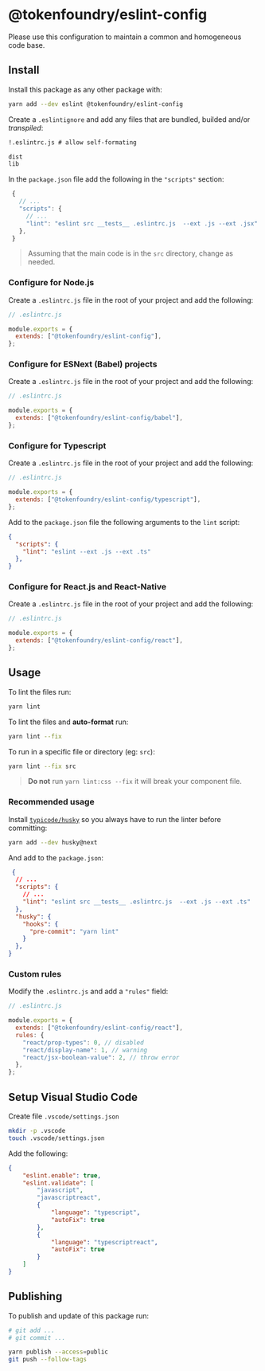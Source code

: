 # @tokenfoundry/eslint-config

Please use this configuration to maintain a common and homogeneous code base.

## Install

Install this package as any other package with:

```sh
yarn add --dev eslint @tokenfoundry/eslint-config
```

Create a `.eslintignore` and add any files that are bundled, builded and/or _transpiled_:

```txt
!.eslintrc.js # allow self-formating

dist
lib
```

In the `package.json` file add the following in the `"scripts"` section:

```js
 {
   // ...
   "scripts": {
     // ...
     "lint": "eslint src __tests__ .eslintrc.js  --ext .js --ext .jsx"
   },
 }
```

> Assuming that the main code is in the `src` directory, change as needed.

### Configure for Node.js

Create a `.eslintrc.js` file in the root of your project and add the following:

```js
// .eslintrc.js

module.exports = {
  extends: ["@tokenfoundry/eslint-config"],
};
```

### Configure for ESNext (Babel) projects

Create a `.eslintrc.js` file in the root of your project and add the following:

```js
// .eslintrc.js

module.exports = {
  extends: ["@tokenfoundry/eslint-config/babel"],
};
```

### Configure for Typescript

Create a `.eslintrc.js` file in the root of your project and add the following:

```js
// .eslintrc.js

module.exports = {
  extends: ["@tokenfoundry/eslint-config/typescript"],
};
```

Add to the `package.json` file the following arguments to the `lint` script:

```json
{
  "scripts": {
    "lint": "eslint --ext .js --ext .ts"
  },
}
```

### Configure for React.js and React-Native

Create a `.eslintrc.js` file in the root of your project and add the following:

```js
// .eslintrc.js

module.exports = {
  extends: ["@tokenfoundry/eslint-config/react"],
};
```

## Usage

To lint the files run:

```sh
yarn lint
```

To lint the files and **auto-format** run:

```sh
yarn lint --fix
```

To run in a specific file or directory (eg: `src`):

```sh
yarn lint --fix src
```

> **Do not** run `yarn lint:css --fix` it will break your component file.

### Recommended usage

Install [`typicode/husky`](https://github.com/typicode/husky) so you always have to run the linter before committing:

```sh
yarn add --dev husky@next
```

And add to the `package.json`:

```json
 {
  // ...
  "scripts": {
    // ...
    "lint": "eslint src __tests__ .eslintrc.js  --ext .js --ext .ts"
  },
  "husky": {
    "hooks": {
      "pre-commit": "yarn lint"
    }
  },
}
```

### Custom rules

Modify the `.eslintrc.js` and add a `"rules"` field:

```js
// .eslintrc.js

module.exports = {
  extends: ["@tokenfoundry/eslint-config/react"],
  rules: {
    "react/prop-types": 0, // disabled
    "react/display-name": 1, // warning
    "react/jsx-boolean-value": 2, // throw error
  },
};
```

## Setup Visual Studio Code

Create file `.vscode/settings.json`

```sh
mkdir -p .vscode
touch .vscode/settings.json
```

Add the following:

```json
{
    "eslint.enable": true,
    "eslint.validate": [
        "javascript",
        "javascriptreact",
        {
            "language": "typescript",
            "autoFix": true
        },
        {
            "language": "typescriptreact",
            "autoFix": true
        }
    ]
}
```

## Publishing

To publish and update of this package run:

```sh
# git add ...
# git commit ...

yarn publish --access=public
git push --follow-tags
```
